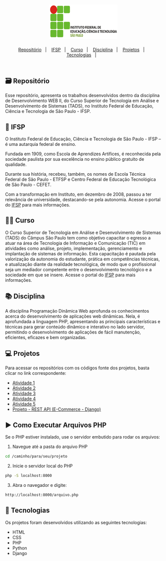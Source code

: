  <h1 align="center">
  <a href="https://spo.ifsp.edu.br/">
     <img alt="Logo IFSP" title="Logo IFSP" src="https://github.com/Karimangfn/Images-Perfil-Github/blob/main/logoIFSP.png" width="220px"/>
  </a>
 </h1>

<p align="center">
  <a href="#">Repositório</a>&nbsp;&nbsp;&nbsp;|&nbsp;&nbsp;&nbsp;
  <a href="#-ifsp">IFSP</a>&nbsp;&nbsp;&nbsp;|&nbsp;&nbsp;&nbsp;
  <a href="#-curso">Curso</a>&nbsp;&nbsp;&nbsp;|&nbsp;&nbsp;&nbsp;
  <a href="#-disciplina">Disciplina</a>&nbsp;&nbsp;&nbsp;|&nbsp;&nbsp;&nbsp;
  <a href="#-projetos">Projetos</a>&nbsp;&nbsp;&nbsp;|&nbsp;&nbsp;&nbsp;
  <a href="#-tecnologias">Tecnologias</a>&nbsp;&nbsp;&nbsp;|&nbsp;&nbsp;&nbsp;
 </p>
 
 <br>

## 🗃️ Repositório

Esse repositório, apresenta os trabalhos desenvolvidos dentro da disciplina de Desenvolvimento WEB II, do Curso Superior de Tecnologia em Análise e Desenvolvimento de Sistemas (TADS), no Instituto Federal de Educação, Ciência e Tecnologia de São Paulo - IFSP.

## 🏫 IFSP

O Instituto Federal de Educação, Ciência e Tecnologia de São Paulo - IFSP – é uma autarquia federal de ensino.

Fundada em 1909, como Escola de Aprendizes Artífices, é reconhecida pela sociedade paulista por sua excelência no ensino público gratuito de qualidade.

Durante sua história, recebeu, também, os nomes de Escola Técnica Federal de São Paulo - ETFSP e Centro Federal de Educação Tecnológica de São Paulo - CEFET. 

Com a transformação em Instituto, em dezembro de 2008, passou a ter relevância de universidade, destacando-se pela autonomia. Acesse o portal do [IFSP](https://spo.ifsp.edu.br/) para mais informações.

## 👨‍💻 Curso

O Curso Superior de Tecnologia em Análise e Desenvolvimento de Sistemas (TADS) do Câmpus São Paulo tem como objetivo capacitar o egresso a atuar na área de Tecnologia de Informação e Comunicação (TIC) em atividades como análise, projeto, implementação, gerenciamento e implantação de sistemas de informação. Esta capacitação é pautada pela valorização da autonomia do estudante, prática em competências técnicas, e atualização diante da realidade tecnológica, de modo que o profissional seja um mediador competente entre o desenvolvimento tecnológico e a sociedade em que se insere. Acesse o portal do [IFSP](https://spo.ifsp.edu.br/tads) para mais informações.

## 📚 Disciplina

A disciplina Programação Dinâmica Web aprofunda os conhecimentos acerca do desenvolvimento de aplicações web dinâmicas. Nela, é aprofundada a linguagem PHP, apresentando as principais características e técnicas para gerar conteúdo dinâmico e interativo no lado servidor, permitindo o desenvolvimento de aplicações de fácil manutenção, eficientes, eficazes e bem organizadas.

## 💻 Projetos

Para acessar os repositórios com os códigos fonte dos projetos, basta clicar no link correspondente:

- [Atividade 1](https://github.com/Karimangfn/Programacao-Dinamica-Web-IFSP/tree/main/Atividades/Atividade%201)
- [Atividade 2](https://github.com/Karimangfn/Programacao-Dinamica-Web-IFSP/tree/main/Atividades/Atividade%202)
- [Atividade 3](https://github.com/Karimangfn/Programacao-Dinamica-Web-IFSP/tree/main/Atividades/Atividade%203)
- [Atividade 4](https://github.com/Karimangfn/Programacao-Dinamica-Web-IFSP/tree/main/Atividades/Atividade%204)
- [Atividade 5](https://github.com/Karimangfn/Programacao-Dinamica-Web-IFSP/tree/main/Atividades/Atividade%205)
- [Projeto - REST API (E-Commerce - Django)](https://github.com/Karimangfn/Programacao-Dinamica-Web-IFSP/tree/main/Projeto%20-%20REST%20API%20(E-Commerce%20-%20Django))
</p>

## ▶️ Como Executar Arquivos PHP  

Se o PHP estiver instalado, use o servidor embutido para rodar os arquivos:  

1. Navegue até a pasta do arquivo PHP  
```bash
cd /caminho/para/seu/projeto
```

2. Inicie o servidor local do PHP
```sh
php -S localhost:8000
```

3. Abra o navegador e digite:
```sh
http://localhost:8000/arquivo.php
```
    
## 🚀 Tecnologias

Os projetos foram desenvolvidos utilizando as seguintes tecnologias:

- HTML
- CSS
- PHP
- Python
- Django

